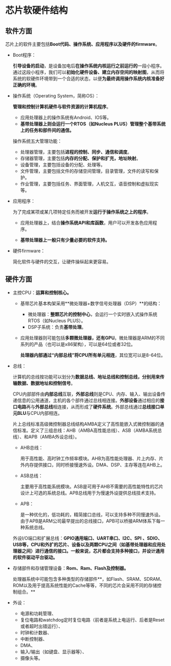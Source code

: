 # 芯片软硬件结构

## 软件方面

芯片上的软件主要包括**Boot代码、操作系统、应用程序以及硬件的firmware**。

- Boot程序：

  **引导设备的启动**，是设备加电后**在操作系统内核运行之前运行的**一段小程序。通过这段小程序，我们可以**初始化硬件设备、建立内存空间的映射图**，从而将系统的软硬件环境带到一个合适的状态，以便**为最终调用操作系统内核准备好正确的环境**。

- 操作系统（Operating System，简称OS）：
  
  **管理和控制计算机硬件与软件资源的计算机程序**。
  
  - 应用处理器上的操作系统有Android、IOS等。
  - **基带处理器上则会运行一个RTOS（如Nucleus PLUS）管理整个基带系统上的任务和部件间的通信。**
  
  操作系统五大管理功能：
  
  - 处理器管理，主要包括**进程的控制、同步、通信和调度**。
  - 存储器管理，主要包括**内存的分配、保护和扩充，地址映射**。
  - 设备管理，主要包括设备的分配、处理等。
  - 文件管理，主要包括文件的存储空间管理，目录管理，文件的读写和保护。
  - 作业管理，主要包括任务、界面管理，人机交互，语音控制和虚拟现实等。
  
- 应用程序：

  为了完成某项或某几项特定任务而被开发**运行于操作系统之上的程序**。

  - 应用处理器上，结合**操作系统API和库函数**，用户可以开发各色应用程序。

  - **基带处理器上一般只有少量必要的软件支持。**

- 硬件firmware：

  简化软件与硬件的交互，让硬件操纵起来更容易。

## 硬件方面

- 主控CPU：**运算和控制核心。**

  - 基带芯片基本构架采用**微处理器+数字信号处理器（DSP）**的结构：
    - 微处理器：**整颗芯片的控制中心**，会运行一个实时嵌入式操作系统RTOS（如Nucleus PLUS）。
    - DSP子系统：负责**基带处理**。

  - 应用处理器则可能包括**多颗微处理器，还有GPU**。微处理器是ARM的不同系列的产品（也可以是x86架构），可以是64位或者32位。

    **处理器内部通过“内部总线”将CPU所有单元相连**，其位宽可以是8-64位。

- 总线：

  计算机的总线按功能可以划分为**数据总线、地址总线和控制总线，分别用来传输数据、数据地址和控制信号**。

  CPU内部部件由**内部总线**互联，**外部总线**则是CPU、内存、输入、输出设备传递信息的公用通道，主机的各个部件通过总线相连接。**外部设备**通过相应的**接口电路**再与**外部总线**相连接，从而形成了**硬件系统**。外部总线通过**总线接口单元BLU**与CPU内部相连。

  片上总线标准高级微控制器总线结构AMBA定义了高性能嵌入式微控制器的通信标准。定义了三组总线：AHB（AMBA高性能总线）、ASB（AMBA系统总线）、和APB（AMBA外设总线）。
  - AHB总线：

    用于高性能、高时钟工作频率模块。AHB为高性能处理器、片上内存、片外内存提供接口，同时桥接慢速外设。DMA、DSP、主存等连在AHB上。

  - ASB总线：

    主要用于高性能系统模块。ASB是可用于AHB不需要的高性能特性的芯片设计上可选的系统总线。APB总线用于为慢速外设提供总线技术支持。

  - APB：

    是一种优化的，低功耗的，精简接口总线，可以支持多种不同慢速外设。由于APB是ARM公司最早提出的总线接口，APB可以桥接ARM体系下每一种系统总线。

  外设I/O端口和扩展总线：**GPIO通用端口、UART串口、I2C、SPI 、SDIO、USB等，CPU和外扩的芯片、设备以及两颗CPU之间（如基带处理器和应用处理器之间）进行通信的接口。一般来说，芯片都会支持多种接口，并设计通用的软件驱动平台驱动。**

- 存储部件和存储管理设备：**Rom、Ram、Flash及控制器。**

  处理器系统中可能包含多种类型的存储部件**，如Flash、SRAM、SDRAM、ROM以及用于提高系统性能的Cache等等，不同的芯片会采用不同的存储控制组合。**

- 外设：
  - 电源和功耗管理、
  - 复位电路和watchdog定时复位电路（前者是系统上电运行、后者是Reset或者超时出错运行）、
  - 时钟和计数器、
  - 中断控制器、
  - DMA、 
  - 输入/输出（如键盘、显示器等）、
  - 摄像头等。

